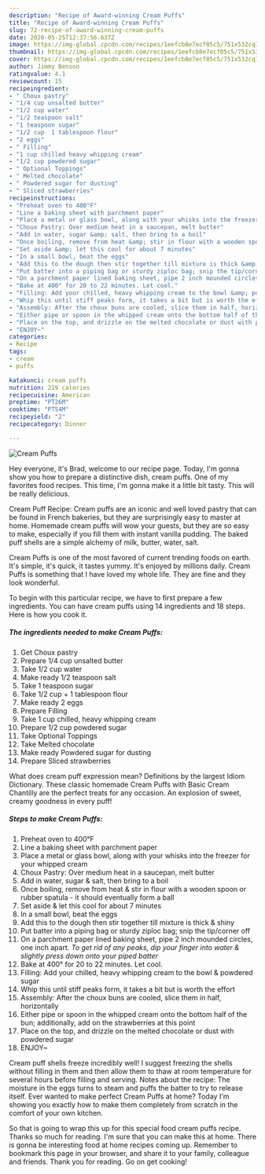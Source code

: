 ```yaml
---
description: "Recipe of Award-winning Cream Puffs"
title: "Recipe of Award-winning Cream Puffs"
slug: 72-recipe-of-award-winning-cream-puffs
date: 2020-05-25T12:37:56.637Z
image: https://img-global.cpcdn.com/recipes/1eefcb8e7ecf05c5/751x532cq70/cream-puffs-recipe-main-photo.jpg
thumbnail: https://img-global.cpcdn.com/recipes/1eefcb8e7ecf05c5/751x532cq70/cream-puffs-recipe-main-photo.jpg
cover: https://img-global.cpcdn.com/recipes/1eefcb8e7ecf05c5/751x532cq70/cream-puffs-recipe-main-photo.jpg
author: Jimmy Benson
ratingvalue: 4.1
reviewcount: 15
recipeingredient:
- " Choux pastry"
- "1/4 cup unsalted butter"
- "1/2 cup water"
- "1/2 teaspoon salt"
- "1 teaspoon sugar"
- "1/2 cup  1 tablespoon flour"
- "2 eggs"
- " Filling"
- "1 cup chilled heavy whipping cream"
- "1/2 cup powdered sugar"
- " Optional Toppings"
- " Melted chocolate"
- " Powdered sugar for dusting"
- " Sliced strawberries"
recipeinstructions:
- "Preheat oven to 400°F"
- "Line a baking sheet with parchment paper"
- "Place a metal or glass bowl, along with your whisks into the freezer for your whipped cream"
- "Choux Pastry: Over medium heat in a saucepan, melt butter"
- "Add in water, sugar &amp; salt, then bring to a boil"
- "Once boiling, remove from heat &amp; stir in flour with a wooden spoon or rubber spatula - it should eventually form a ball"
- "Set aside &amp; let this cool for about 7 minutes"
- "In a small bowl, beat the eggs"
- "Add this to the dough then stir together till mixture is thick &amp; shiny"
- "Put batter into a piping bag or sturdy ziploc bag; snip the tip/corner off"
- "On a parchment paper lined baking sheet, pipe 2 inch mounded circles, one inch apart. *To get rid of any peaks, dip your finger into water &amp; slightly press down onto your piped batter*"
- "Bake at 400° for 20 to 22 minutes. Let cool."
- "Filling: Add your chilled, heavy whipping cream to the bowl &amp; powdered sugar"
- "Whip this until stiff peaks form, it takes a bit but is worth the effort"
- "Assembly: After the choux buns are cooled, slice them in half, horizontally"
- "Either pipe or spoon in the whipped cream onto the bottom half of the bun; additionally, add on the strawberries at this point"
- "Place on the top, and drizzle on the melted chocolate or dust with powdered sugar"
- "ENJOY~"
categories:
- Recipe
tags:
- cream
- puffs

katakunci: cream puffs 
nutrition: 219 calories
recipecuisine: American
preptime: "PT26M"
cooktime: "PT54M"
recipeyield: "2"
recipecategory: Dinner

---
```



![Cream Puffs](https://img-global.cpcdn.com/recipes/1eefcb8e7ecf05c5/751x532cq70/cream-puffs-recipe-main-photo.jpg)

Hey everyone, it's Brad, welcome to our recipe page. Today, I'm gonna show you how to prepare a distinctive dish, cream puffs. One of my favorites food recipes. This time, I'm gonna make it a little bit tasty. This will be really delicious.

Cream Puff Recipe: Cream puffs are an iconic and well loved pastry that can be found in French bakeries, but they are surprisingly easy to master at home. Homemade cream puffs will wow your guests, but they are so easy to make, especially if you fill them with instant vanilla pudding. The baked puff shells are a simple alchemy of milk, butter, water, salt.

Cream Puffs is one of the most favored of current trending foods on earth. It's simple, it's quick, it tastes yummy. It's enjoyed by millions daily. Cream Puffs is something that I have loved my whole life. They are fine and they look wonderful.


To begin with this particular recipe, we have to first prepare a few ingredients. You can have cream puffs using 14 ingredients and 18 steps. Here is how you cook it.

<!--inarticleads1-->

##### The ingredients needed to make Cream Puffs:

1. Get  Choux pastry
1. Prepare 1/4 cup unsalted butter
1. Take 1/2 cup water
1. Make ready 1/2 teaspoon salt
1. Take 1 teaspoon sugar
1. Take 1/2 cup + 1 tablespoon flour
1. Make ready 2 eggs
1. Prepare  Filling
1. Take 1 cup chilled, heavy whipping cream
1. Prepare 1/2 cup powdered sugar
1. Take  Optional Toppings
1. Take  Melted chocolate
1. Make ready  Powdered sugar for dusting
1. Prepare  Sliced strawberries


What does cream puff expression mean? Definitions by the largest Idiom Dictionary. These classic homemade Cream Puffs with Basic Cream Chantilly are the perfect treats for any occasion. An explosion of sweet, creamy goodness in every puff! 

<!--inarticleads2-->

##### Steps to make Cream Puffs:

1. Preheat oven to 400°F
1. Line a baking sheet with parchment paper
1. Place a metal or glass bowl, along with your whisks into the freezer for your whipped cream
1. Choux Pastry: Over medium heat in a saucepan, melt butter
1. Add in water, sugar &amp; salt, then bring to a boil
1. Once boiling, remove from heat &amp; stir in flour with a wooden spoon or rubber spatula - it should eventually form a ball
1. Set aside &amp; let this cool for about 7 minutes
1. In a small bowl, beat the eggs
1. Add this to the dough then stir together till mixture is thick &amp; shiny
1. Put batter into a piping bag or sturdy ziploc bag; snip the tip/corner off
1. On a parchment paper lined baking sheet, pipe 2 inch mounded circles, one inch apart. *To get rid of any peaks, dip your finger into water &amp; slightly press down onto your piped batter*
1. Bake at 400° for 20 to 22 minutes. Let cool.
1. Filling: Add your chilled, heavy whipping cream to the bowl &amp; powdered sugar
1. Whip this until stiff peaks form, it takes a bit but is worth the effort
1. Assembly: After the choux buns are cooled, slice them in half, horizontally
1. Either pipe or spoon in the whipped cream onto the bottom half of the bun; additionally, add on the strawberries at this point
1. Place on the top, and drizzle on the melted chocolate or dust with powdered sugar
1. ENJOY~


Cream puff shells freeze incredibly well! I suggest freezing the shells without filling in them and then allow them to thaw at room temperature for several hours before filling and serving. Notes about the recipe: The moisture in the eggs turns to steam and puffs the batter to try to release itself. Ever wanted to make perfect Cream Puffs at home? Today I&#39;m showing you exactly how to make them completely from scratch in the comfort of your own kitchen. 

So that is going to wrap this up for this special food cream puffs recipe. Thanks so much for reading. I'm sure that you can make this at home. There is gonna be interesting food at home recipes coming up. Remember to bookmark this page in your browser, and share it to your family, colleague and friends. Thank you for reading. Go on get cooking!
